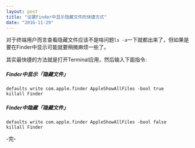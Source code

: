 ```yaml
---
layout: post
title: "设置Finder中显示隐藏文件的快捷方式"
date: "2016-11-29"
---
```


对于终端用户而言查看隐藏文件应该不是啥问题`ls -a`一下就都出来了，但如果是要在Finder中显示可能就要稍微麻烦一些了。

其实最快捷的方法就是打开Terminal应用，然后输入下面指令:

##### Finder中显示「隐藏文件」
```
defaults write com.apple.finder AppleShowAllFiles -bool true
killall Finder
```


##### Finder中隐藏「隐藏文件」
```
defaults write com.apple.finder AppleShowAllFiles -bool false
killall Finder
```

-完-
